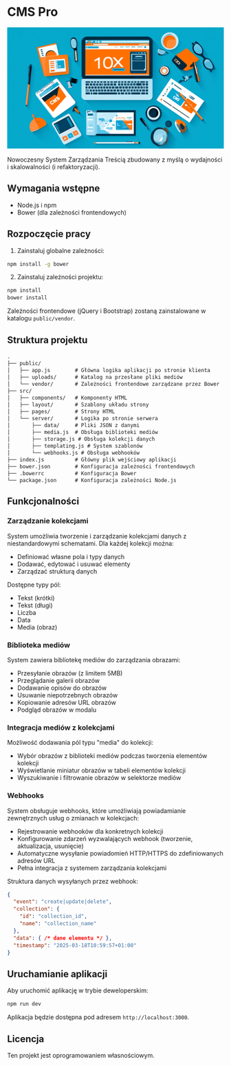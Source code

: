 # CMS Pro

![CMS Pro](./public/images/banner.png)

Nowoczesny System Zarządzania Treścią zbudowany z myślą o wydajności i skalowalności (i refaktoryzacji).

## Wymagania wstępne

- Node.js i npm
- Bower (dla zależności frontendowych)

## Rozpoczęcie pracy

1. Zainstaluj globalne zależności:

```bash
npm install -g bower
```

2. Zainstaluj zależności projektu:

```bash
npm install
bower install
```

Zależności frontendowe (jQuery i Bootstrap) zostaną zainstalowane w katalogu `public/vendor`.

## Struktura projektu

```
.
├── public/
│   ├── app.js        # Główna logika aplikacji po stronie klienta
│   ├── uploads/      # Katalog na przesłane pliki mediów
│   └── vendor/       # Zależności frontendowe zarządzane przez Bower
├── src/
│   ├── components/   # Komponenty HTML
│   ├── layout/       # Szablony układu strony
│   ├── pages/        # Strony HTML
│   └── server/       # Logika po stronie serwera
│       ├── data/     # Pliki JSON z danymi
│       ├── media.js  # Obsługa biblioteki mediów
│       ├── storage.js # Obsługa kolekcji danych
│       ├── templating.js # System szablonów
│       └── webhooks.js # Obsługa webhooków
├── index.js          # Główny plik wejściowy aplikacji
├── bower.json        # Konfiguracja zależności frontendowych
├── .bowerrc          # Konfiguracja Bower
└── package.json      # Konfiguracja zależności Node.js
```

## Funkcjonalności

### Zarządzanie kolekcjami

System umożliwia tworzenie i zarządzanie kolekcjami danych z niestandardowymi schematami. Dla każdej kolekcji można:

- Definiować własne pola i typy danych
- Dodawać, edytować i usuwać elementy
- Zarządzać strukturą danych

Dostępne typy pól:

- Tekst (krótki)
- Tekst (długi)
- Liczba
- Data
- Media (obraz)

### Biblioteka mediów

System zawiera bibliotekę mediów do zarządzania obrazami:

- Przesyłanie obrazów (z limitem 5MB)
- Przeglądanie galerii obrazów
- Dodawanie opisów do obrazów
- Usuwanie niepotrzebnych obrazów
- Kopiowanie adresów URL obrazów
- Podgląd obrazów w modalu

### Integracja mediów z kolekcjami

Możliwość dodawania pól typu "media" do kolekcji:

- Wybór obrazów z biblioteki mediów podczas tworzenia elementów kolekcji
- Wyświetlanie miniatur obrazów w tabeli elementów kolekcji
- Wyszukiwanie i filtrowanie obrazów w selektorze mediów

### Webhooks

System obsługuje webhooks, które umożliwiają powiadamianie zewnętrznych usług o zmianach w kolekcjach:

- Rejestrowanie webhooków dla konkretnych kolekcji
- Konfigurowanie zdarzeń wyzwalających webhook (tworzenie, aktualizacja, usunięcie)
- Automatyczne wysyłanie powiadomień HTTP/HTTPS do zdefiniowanych adresów URL
- Pełna integracja z systemem zarządzania kolekcjami

Struktura danych wysyłanych przez webhook:
```json
{
  "event": "create|update|delete",
  "collection": {
    "id": "collection_id",
    "name": "collection_name"
  },
  "data": { /* dane elementu */ },
  "timestamp": "2025-03-18T10:59:57+01:00"
}
```

## Uruchamianie aplikacji

Aby uruchomić aplikację w trybie deweloperskim:

```bash
npm run dev
```

Aplikacja będzie dostępna pod adresem `http://localhost:3000`.

## Licencja

Ten projekt jest oprogramowaniem własnościowym.

